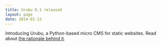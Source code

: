 ```yaml
---
title: Urubu 0.1 released
layout: page 
date: 2014-01-12
---
```


Introducing Urubu, a Python-based micro CMS for static websites.
Read about [the rationale behind it][rationale].

[rationale]: http://www.jandecaluwe.com/blog/i-dont-like-blogs.html
